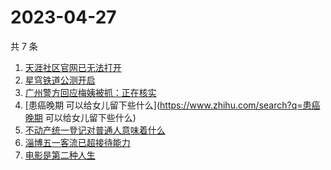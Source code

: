 # 2023-04-27

共 7 条

<!-- BEGIN ZHIHUSEARCH -->
<!-- 最后更新时间 Thu Apr 27 2023 06:17:01 GMT+0800 (China Standard Time) -->
1. [天涯社区官网已无法打开](https://www.zhihu.com/search?q=天涯社区官网已无法打开)
1. [星穹铁道公测开启](https://www.zhihu.com/search?q=星穹铁道公测开启)
1. [广州警方回应梅姨被抓：正在核实](https://www.zhihu.com/search?q=广州警方回应梅姨被抓：正在核实)
1. [患癌晚期 可以给女儿留下些什么](https://www.zhihu.com/search?q=患癌晚期 可以给女儿留下些什么)
1. [不动产统一登记对普通人意味着什么](https://www.zhihu.com/search?q=不动产统一登记对普通人意味着什么)
1. [淄博五一客流已超接待能力](https://www.zhihu.com/search?q=淄博五一客流已超接待能力)
1. [电影是第二种人生](https://www.zhihu.com/search?q=电影是第二种人生)
<!-- END ZHIHUSEARCH -->
